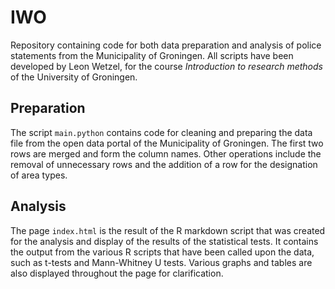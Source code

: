 # IWO
Repository containing code for both data preparation and analysis of police statements
from the Municipality of Groningen. All scripts have been developed by Leon Wetzel, for
the course *Introduction to research methods* of the University of Groningen.

## Preparation

The script `main.python` contains code for cleaning and preparing the data file from the
 open data portal of the Municipality of Groningen. The first two rows are merged and
 form the column names. Other operations include the removal of unnecessary rows and the
  addition of a row for the designation of area types.

## Analysis

The page ```index.html``` is the result of the R markdown script that was created for
the analysis and display of the results of the statistical tests. It contains the output
from the various R scripts that have been called upon the data, such as t-tests and
Mann-Whitney U tests. Various graphs and tables are also displayed throughout the page
 for clarification.
